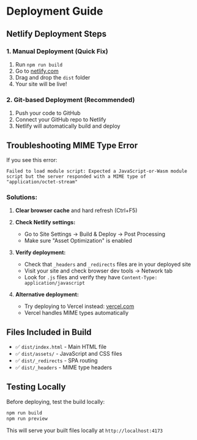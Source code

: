 # Deployment Guide

## Netlify Deployment Steps

### 1. Manual Deployment (Quick Fix)
1. Run `npm run build`
2. Go to [netlify.com](https://netlify.com)
3. Drag and drop the `dist` folder
4. Your site will be live!

### 2. Git-based Deployment (Recommended)
1. Push your code to GitHub
2. Connect your GitHub repo to Netlify
3. Netlify will automatically build and deploy

## Troubleshooting MIME Type Error

If you see this error:
```
Failed to load module script: Expected a JavaScript-or-Wasm module script but the server responded with a MIME type of "application/octet-stream"
```

### Solutions:

1. **Clear browser cache** and hard refresh (Ctrl+F5)

2. **Check Netlify settings:**
   - Go to Site Settings → Build & Deploy → Post Processing
   - Make sure "Asset Optimization" is enabled

3. **Verify deployment:**
   - Check that `_headers` and `_redirects` files are in your deployed site
   - Visit your site and check browser dev tools → Network tab
   - Look for `.js` files and verify they have `Content-Type: application/javascript`

4. **Alternative deployment:**
   - Try deploying to Vercel instead: [vercel.com](https://vercel.com)
   - Vercel handles MIME types automatically

## Files Included in Build

- ✅ `dist/index.html` - Main HTML file
- ✅ `dist/assets/` - JavaScript and CSS files
- ✅ `dist/_redirects` - SPA routing
- ✅ `dist/_headers` - MIME type headers

## Testing Locally

Before deploying, test the build locally:
```bash
npm run build
npm run preview
```

This will serve your built files locally at `http://localhost:4173`
